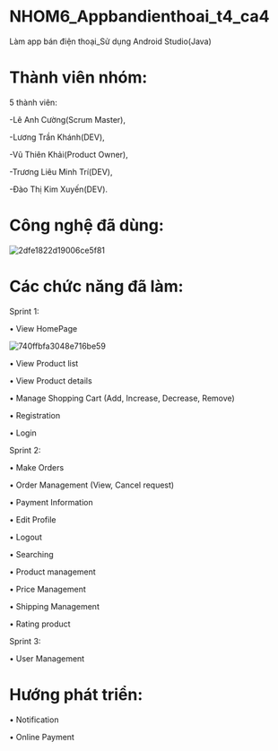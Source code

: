 # NHOM6_Appbandienthoai_t4_ca4

Làm app bán điện thoại_Sử dụng Android Studio(Java)
# Thành viên nhóm:

5 thành viên:

-Lê Anh Cường(Scrum Master),

-Lương Trần Khánh(DEV),

-Vũ Thiên Khải(Product Owner),

-Trương Liêu Minh Trí(DEV),

-Đào Thị Kim Xuyến(DEV).

# Công nghệ đã dùng: 


![2dfe1822d19006ce5f81](https://github.com/VTkhai/NHOM6_Appbandienthoai_t4_ca4/assets/116328261/17ade301-85a9-45fd-9849-55f0c3e05c30)


# Các chức năng đã làm:
Sprint 1:

•	View HomePage

![740ffbfa3048e716be59](https://github.com/VTkhai/NHOM6_Appbandienthoai_t4_ca4/assets/116328261/0ad51728-1350-45cd-b98b-6b3d3dc7f820)


•	View Product list

•	View Product details

•	Manage Shopping Cart (Add, Increase, Decrease, Remove)

•	Registration

•	Login

Sprint 2:

•	Make Orders

•	Order Management (View, Cancel request)

•	Payment Information

•	Edit Profile

•	Logout

•	Searching

•	Product management

•	Price Management

•	Shipping Management

•	Rating product

Sprint 3:

•	User Management



# Hướng phát triển: 

•	Notification

•	Online Payment


